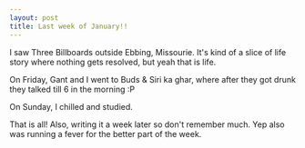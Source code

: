 ```yaml
---
layout: post
title: Last week of January!!
---
```


I saw Three Billboards outside Ebbing, Missourie. It's kind of a slice of life story where nothing gets resolved, but yeah that is life.


On Friday, Gant and I went to Buds & Siri ka ghar, where after they got drunk they talked till 6 in the morning :P

On Sunday, I chilled and studied.

That is all!
Also, writing it a week later so don't remember much. Yep also was running a fever for the better part of the week.
